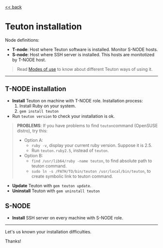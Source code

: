 [<< back](../../README.md)

# Teuton installation

Node definitions:
* **T-node**: Host where Teuton software is installed. Monitor S-NODE hosts.
* **S-node**: Host where SSH server is installed. This hosts are monitotized by T-NODE host.

> Read [Modes of use](modes_of_use.md) to know about different Teuton ways of using it.

---
## T-NODE installation

* **Install** Teuton on machine with T-NODE role.
Installation process:
    1. Install Ruby on your system.
    2. `gem install teuton`
* Run `teuton version` to check your installation is ok.

> **PROBLEMS**: If you have problems to find `teuton`command (OpenSUSE distro), try this:
> * Option A:
>     * `ruby -v`, display your current ruby version. Suppose it is 2.5.
>     * Run `teuton.ruby2.5`, instead of `teuton`.
> * Option B:
>     * `find /usr/lib64/ruby -name teuton`, to find absolute path to teuton command.
>     * `sudo ln -s /PATH/TO/bin/teuton /usr/local/bin/teuton`, to create symbolic link to teuton command.

* **Update** Teuton with `gem teuton update`.
* **Uninstall** Teuton with `gem uninstall teuton`

## S-NODE

* **Install** SSH server on every machine with S-NODE role.

---
Let's us known your installation difficulties.

Thanks!
